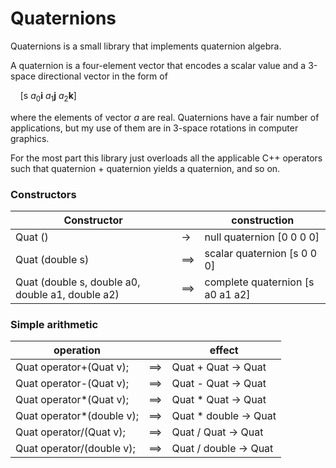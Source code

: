 # Quaternions
Quaternions is a small library that implements quaternion algebra.

A quaternion is a four-element vector that encodes a scalar value and a
3-space directional vector in the form of

&nbsp;&nbsp;&nbsp;&nbsp;[s $a_0$**i** $a_1$**j** $a_2$**k**]

where the elements of vector $a$ are real.  Quaternions have a fair number of
applications, but my use of them are in 3-space rotations in computer graphics.

For the most part this library just overloads all the applicable C++ operators
such that quaternion + quaternion yields a quaternion, and so on.

### Constructors

| Constructor |     |construction |
| ----------- | --- |------------ |
| Quat () | $\rightarrow$ | null quaternion [0 0 0 0] |
| Quat (double s) | ==> | scalar quaternion [s 0 0 0] |
| Quat (double s, double a0, double a1, double a2) | ==> | complete quaternion [s a0 a1 a2] |

### Simple arithmetic

| operation |     | effect |
| --------- | --- | ------ |
| Quat operator+(Quat v);   | ==> | Quat + Quat -> Quat |
| Quat operator-(Quat v);   | ==> | Quat - Quat -> Quat |
| Quat operator*(Quat v);   | ==> | Quat * Quat -> Quat |
| Quat operator*(double v); | ==> | Quat * double -> Quat |
| Quat operator/(Quat v);   | ==> | Quat / Quat -> Quat |
| Quat operator/(double v); | ==> | Quat / double -> Quat |


